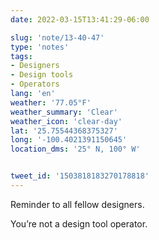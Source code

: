 ```yaml
---
date: 2022-03-15T13:41:29-06:00

slug: 'note/13-40-47'
type: 'notes'
tags:
- Designers
- Design tools
- Operators
lang: 'en'
weather: '77.05°F'
weather_summary: 'Clear'
weather_icon: 'clear-day'
lat: '25.75544368375327'
long: '-100.4021391150645'
location_dms: '25° N, 100° W'


tweet_id: '1503818183270178818'
---
```

Reminder to all fellow designers.

You’re not a design tool operator.